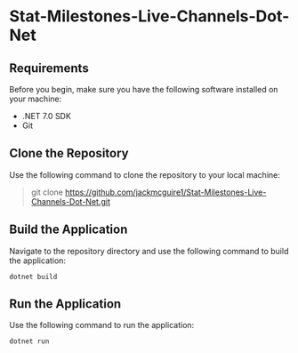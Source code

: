 # Stat-Milestones-Live-Channels-Dot-Net

## Requirements

Before you begin, make sure you have the following software installed on your machine:

- .NET 7.0 SDK
- Git

## Clone the Repository

Use the following command to clone the repository to your local machine:
> git clone https://github.com/jackmcguire1/Stat-Milestones-Live-Channels-Dot-Net.git

## Build the Application

Navigate to the repository directory and use the following command to build the application:

```dotnet build```

## Run the Application

Use the following command to run the application:

```dotnet run```